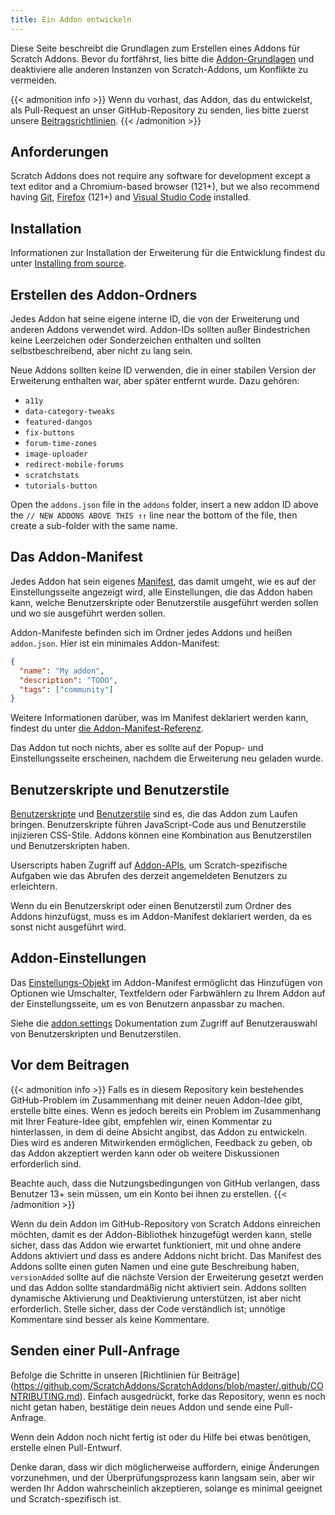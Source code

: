 ```yaml
---
title: Ein Addon entwickeln
---
```


Diese Seite beschreibt die Grundlagen zum Erstellen eines Addons für Scratch Addons. Bevor du fortfährst, lies bitte die [Addon-Grundlagen](../addon-basics/) und deaktiviere alle anderen Instanzen von Scratch-Addons, um Konflikte zu vermeiden.

{{< admonition info >}}
Wenn du vorhast, das Addon, das du entwickelst, als Pull-Request an unser GitHub-Repository zu senden, lies bitte zuerst unsere [Beitragsrichtlinien](https://github.com/ScratchAddons/ScratchAddons/blob/master/.github/CONTRIBUTING.md).
{{< /admonition >}}

## Anforderungen
Scratch Addons does not require any software for development except a text editor and a Chromium-based browser (121+), but we also recommend having [Git](https://git-scm.com/), [Firefox](https://www.firefox.com/) (121+) and [Visual Studio Code](https://code.visualstudio.com/) installed.

## Installation
Informationen zur Installation der Erweiterung für die Entwicklung findest du unter [Installing from source](/docs/getting-started/installing/#from-source).

## Erstellen des Addon-Ordners
Jedes Addon hat seine eigene interne ID, die von der Erweiterung und anderen Addons verwendet wird. Addon-IDs sollten außer Bindestrichen keine Leerzeichen oder Sonderzeichen enthalten und sollten selbstbeschreibend, aber nicht zu lang sein.

Neue Addons sollten keine ID verwenden, die in einer stabilen Version der Erweiterung enthalten war, aber später entfernt wurde. Dazu gehören:

- `a11y`
- `data-category-tweaks`
- `featured-dangos`
- `fix-buttons`
- `forum-time-zones`
- `image-uploader`
- `redirect-mobile-forums`
- `scratchstats`
- `tutorials-button`

Open the `addons.json` file in the `addons` folder, insert a new addon ID above the `// NEW ADDONS ABOVE THIS ↑↑` line near the bottom of the file, then create a sub-folder with the same name.

## Das Addon-Manifest
Jedes Addon hat sein eigenes [Manifest](/docs/reference/addon-manifest/), das damit umgeht, wie es auf der Einstellungsseite angezeigt wird, alle Einstellungen, die das Addon haben kann, welche Benutzerskripte oder Benutzerstile ausgeführt werden sollen und wo sie ausgeführt werden sollen.

Addon-Manifeste befinden sich im Ordner jedes Addons und heißen `addon.json`.
Hier ist ein minimales Addon-Manifest:
```json
{
  "name": "My addon",
  "description": "TODO",
  "tags": ["community"]
}
```

Weitere Informationen darüber, was im Manifest deklariert werden kann, findest du unter [die Addon-Manifest-Referenz](/docs/reference/addon-manifest/).

Das Addon tut noch nichts, aber es sollte auf der Popup- und Einstellungsseite erscheinen, nachdem die Erweiterung neu geladen wurde.

## Benutzerskripte und Benutzerstile
[Benutzerskripte](/docs/develop/userscripts/) und [Benutzerstile](/docs/develop/userstyles/) sind es, die das Addon zum Laufen bringen. Benutzerskripte führen JavaScript-Code aus und Benutzerstile injizieren CSS-Stile. Addons können eine Kombination aus Benutzerstilen und Benutzerskripten haben.

Userscripts haben Zugriff auf [Addon-APIs](/docs/reference/addon-api/), um Scratch-spezifische Aufgaben wie das Abrufen des derzeit angemeldeten Benutzers zu erleichtern.

Wenn du ein Benutzerskript oder einen Benutzerstil zum Ordner des Addons hinzufügst, muss es im Addon-Manifest deklariert werden, da es sonst nicht ausgeführt wird.

## Addon-Einstellungen
Das [Einstellungs-Objekt](/docs/reference/addon-manifest/#settings-object) im Addon-Manifest ermöglicht das Hinzufügen von Optionen wie Umschalter, Textfeldern oder Farbwählern zu Ihrem Addon auf der Einstellungsseite, um es von Benutzern anpassbar zu machen.

Siehe die [addon.settings](/docs/reference/addon-api/addon.settings) Dokumentation zum Zugriff auf Benutzerauswahl von Benutzerskripten und Benutzerstilen.

## Vor dem Beitragen
{{< admonition info >}}
Falls es in diesem Repository kein bestehendes GitHub-Problem im Zusammenhang mit deiner neuen Addon-Idee gibt, erstelle bitte eines. Wenn es jedoch bereits ein Problem im Zusammenhang mit Ihrer Feature-Idee gibt, empfehlen wir, einen Kommentar zu hinterlassen, in dem di deine Absicht angibst, das Addon zu entwickeln. Dies wird es anderen Mitwirkenden ermöglichen, Feedback zu geben, ob das Addon akzeptiert werden kann oder ob weitere Diskussionen erforderlich sind.

Beachte auch, dass die Nutzungsbedingungen von GitHub verlangen, dass Benutzer 13+ sein müssen, um ein Konto bei ihnen zu erstellen.
{{< /admonition >}}

Wenn du dein Addon im GitHub-Repository von Scratch Addons einreichen möchten, damit es der Addon-Bibliothek hinzugefügt werden kann, stelle sicher, dass das Addon wie erwartet funktioniert, mit und ohne andere Addons aktiviert und dass es andere Addons nicht bricht. Das Manifest des Addons sollte einen guten Namen und eine gute Beschreibung haben, `versionAdded` sollte auf die nächste Version der Erweiterung gesetzt werden und das Addon sollte standardmäßig nicht aktiviert sein. Addons sollten dynamische Aktivierung und Deaktivierung unterstützen, ist aber nicht erforderlich.
Stelle sicher, dass der Code verständlich ist; unnötige Kommentare sind besser als keine Kommentare.

## Senden einer Pull-Anfrage
Befolge die Schritte in unseren [Richtlinien für Beiträge] (https://github.com/ScratchAddons/ScratchAddons/blob/master/.github/CONTRIBUTING.md). Einfach ausgedrückt, forke das Repository, wenn es noch nicht getan haben, bestätige dein neues Addon und sende eine Pull-Anfrage.

Wenn dein Addon noch nicht fertig ist oder du Hilfe bei etwas benötigen, erstelle einen Pull-Entwurf.

Denke daran, dass wir dich möglicherweise auffordern, einige Änderungen vorzunehmen, und der Überprüfungsprozess kann langsam sein, aber wir werden Ihr Addon wahrscheinlich akzeptieren, solange es minimal geeignet und Scratch-spezifisch ist.
